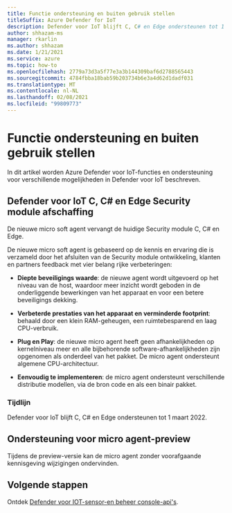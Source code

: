 ```yaml
---
title: Functie ondersteuning en buiten gebruik stellen
titleSuffix: Azure Defender for IoT
description: Defender voor IoT blijft C, C# en Edge ondersteunen tot 1 maart 2022.
author: shhazam-ms
manager: rkarlin
ms.author: shhazam
ms.date: 1/21/2021
ms.service: azure
ms.topic: how-to
ms.openlocfilehash: 2779a73d3a5f77e3a3b144309baf6d2788565443
ms.sourcegitcommit: 4784fbba18bab59b203734b6e3a4d62d1dadf031
ms.translationtype: MT
ms.contentlocale: nl-NL
ms.lasthandoff: 02/08/2021
ms.locfileid: "99809773"
---
```

# <a name="feature-support-and-retirement"></a>Functie ondersteuning en buiten gebruik stellen

In dit artikel worden Azure Defender voor IoT-functies en ondersteuning voor verschillende mogelijkheden in Defender voor IoT beschreven.

## <a name="defender-for-iot-c-c-and-edge-security-module-deprecation"></a>Defender voor IoT C, C# en Edge Security module afschaffing

De nieuwe micro soft agent vervangt de huidige Security module C, C# en Edge.  

De nieuwe micro soft agent is gebaseerd op de kennis en ervaring die is verzameld door het afsluiten van de Security module ontwikkeling, klanten en partners feedback met vier belang rijke verbeteringen: 

- **Diepte beveiligings waarde**: de nieuwe agent wordt uitgevoerd op het niveau van de host, waardoor meer inzicht wordt geboden in de onderliggende bewerkingen van het apparaat en voor een betere beveiligings dekking.

- **Verbeterde prestaties van het apparaat en verminderde footprint**: behaald door een klein RAM-geheugen, een ruimtebesparend en laag CPU-verbruik.  

- **Plug en Play**: de nieuwe micro agent heeft geen afhankelijkheden op kernelniveau meer en alle bijbehorende software-afhankelijkheden zijn opgenomen als onderdeel van het pakket. De micro agent ondersteunt algemene CPU-architectuur.

- **Eenvoudig te implementeren**: de micro agent ondersteunt verschillende distributie modellen, via de bron code en als een binair pakket. 

### <a name="timeline"></a>Tijdlijn 

Defender voor IoT blijft C, C# en Edge ondersteunen tot 1 maart 2022. 

## <a name="micro-agent-preview-support"></a>Ondersteuning voor micro agent-preview

Tijdens de preview-versie kan de micro agent zonder voorafgaande kennisgeving wijzigingen ondervinden.

## <a name="next-steps"></a>Volgende stappen

Ontdek [Defender voor IOT-sensor-en beheer console-api's](references-work-with-defender-for-iot-apis.md).
